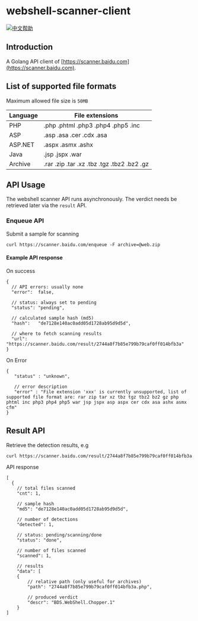 # webshell-scanner-client

[![中文帮助](https://img.shields.io/badge/README-切换语言-blue.svg)](readme-zh_CN.md)

## Introduction

A Golang API client of [https://scanner.baidu.com](https://scanner.baidu.com). 

## List of supported file formats

Maximum allowed file size is `50MB`

| Language   | File extensions                             |
| ---------- | ------------------------------------------- |
| PHP        | .php .phtml .php3 .php4 .php5 .inc          |
| ASP        | .asp .asa .cer .cdx .asa                    |
| ASP.NET    | .aspx .asmx .ashx                           |
| Java       | .jsp .jspx .war                             |
| Archive    | .rar .zip .tar .xz .tbz .tgz .tbz2 .bz2 .gz |

## API Usage

The webshell scanner API runs asynchronously. The verdict needs be retrieved later via the `result` API.

### Enqueue API

Submit a sample for scanning

```
curl https://scanner.baidu.com/enqueue -F archive=@web.zip
```

#### Example API response 

On success

```
{
  // API errors: usually none
  "error":  false,

  // status: always set to pending
  "status": "pending",

  // calculated sample hash (md5)
  "hash":   "de7128e140ac0add05d1728ab95d9d5d",

  // where to fetch scanning results
  "url":    "https://scanner.baidu.com/result/2744a8f7b85e799b79caf0ff014bfb3a"
}
```

On Error

```
{
   "status" : "unknown",

   // error description
   "error" : "File extension 'xxx' is currently unsupported, list of supported file format are: rar zip tar xz tbz tgz tbz2 bz2 gz php phtml inc php3 php4 php5 war jsp jspx asp aspx cer cdx asa ashx asmx cfm"
}
```

## Result API

Retrieve the detection results, e.g

```
curl https://scanner.baidu.com/result/2744a8f7b85e799b79caf0ff014bfb3a
```

API response

```
[
  {
    // total files scanned
    "cnt": 1,

    // sample hash
    "md5": "de7128e140ac0add05d1728ab95d9d5d",

    // number of detections
    "detected": 1,

    // status: pending/scanning/done
    "status": "done",

    // number of files scanned
    "scanned": 1,

    // results
    "data": [
    {
        // relative path (only useful for archives)
        "path": "2744a8f7b85e799b79caf0ff014bfb3a.php",

        // produced verdict
        "descr": "BDS.WebShell.Chopper.1"
    }
]
```


